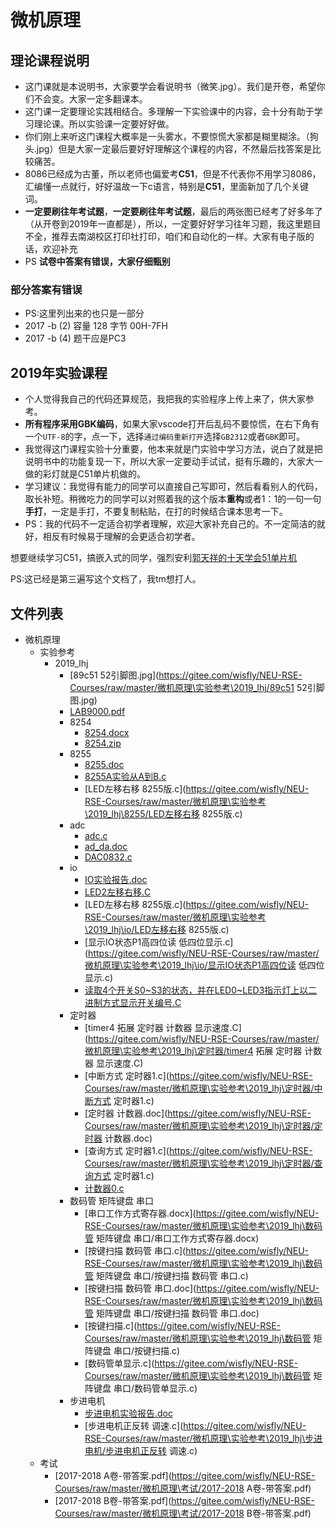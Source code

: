 # 微机原理
## 理论课程说明
* 这门课就是本说明书，大家要学会看说明书（微笑.jpg）。我们是开卷，希望你们不会变。大家一定多翻课本。
* 这门课一定要理论实践相结合。多理解一下实验课中的内容，会十分有助于学习理论课。所以实验课一定要好好做。
* 你们刚上来听这门课程大概率是一头雾水，不要惊慌大家都是糊里糊涂。（狗头.jpg）但是大家一定最后要好好理解这个课程的内容，不然最后找答案是比较痛苦。
* 8086已经成为古董，所以老师也偏爱考**C51**，但是不代表你不用学习8086，汇编懂一点就行，好好温故一下c语言，特别是**C51**，里面新加了几个关键词。
* **一定要刷往年考试题**，**一定要刷往年考试题**，最后的两张图已经考了好多年了（从开卷到2019年一直都是），所以，一定要好好学习往年习题，我这里题目不全，推荐去南湖校区打印社打印，咱们和自动化的一样。大家有电子版的话，欢迎补充
* PS **试卷中答案有错误，大家仔细甄别**
  
### 部分答案有错误
* PS:这里列出来的也只是一部分
* 2017 -b (2) 容量 128 字节  00H-7FH
* 2017 -b (4) 题干应是PC3

## 2019年实验课程
* 个人觉得我自己的代码还算规范，我把我的实验程序上传上来了，供大家参考。
* **所有程序采用GBK编码**，如果大家vscode打开后乱码不要惊慌，在右下角有一个`UTF-8`的字，点一下，选择`通过编码重新打开`选择`GB2312`或者`GBK`即可。
* 我觉得这门课程实验十分重要，他本来就是门实验中学习方法，说白了就是把说明书中的功能复现一下，所以大家一定要动手试试，挺有乐趣的，大家大一做的彩灯就是C51单片机做的。
* 学习建议：我觉得有能力的同学可以直接自己写即可，然后看看别人的代码，取长补短。稍微吃力的同学可以对照着我的这个版本**重构**或者1：1的一句一句**手打**，一定是手打，不要复制粘贴，在打的时候结合课本思考一下。
* PS：我的代码不一定适合初学者理解，欢迎大家补充自己的。不一定简洁的就好，相反有时候易于理解的会更适合初学者。


想要继续学习C51，搞嵌入式的同学，强烈安利[郭天祥的十天学会51单片机](https://www.bilibili.com/video/av16855653?from=search&seid=6552736779594010684)

PS:这已经是第三遍写这个文档了，我tm想打人。

## 文件列表

- 微机原理
    - 实验参考
        - 2019_lhj
            - [89c51 52引脚图.jpg](https://gitee.com/wisfly/NEU-RSE-Courses/raw/master/微机原理\实验参考\2019_lhj/89c51 52引脚图.jpg)
            - [LAB9000.pdf](https://gitee.com/wisfly/NEU-RSE-Courses/raw/master/微机原理\实验参考\2019_lhj/LAB9000.pdf)
            - 8254
                - [8254.docx](https://gitee.com/wisfly/NEU-RSE-Courses/raw/master/微机原理\实验参考\2019_lhj\8254/8254.docx)
                - [8254.zip](https://gitee.com/wisfly/NEU-RSE-Courses/raw/master/微机原理\实验参考\2019_lhj\8254/8254.zip)
            - 8255
                - [8255.doc](https://gitee.com/wisfly/NEU-RSE-Courses/raw/master/微机原理\实验参考\2019_lhj\8255/8255.doc)
                - [8255A实验从A到B.c](https://gitee.com/wisfly/NEU-RSE-Courses/raw/master/微机原理\实验参考\2019_lhj\8255/8255A实验从A到B.c)
                - [LED左移右移 8255版.c](https://gitee.com/wisfly/NEU-RSE-Courses/raw/master/微机原理\实验参考\2019_lhj\8255/LED左移右移 8255版.c)
            - adc
                - [adc.c](https://gitee.com/wisfly/NEU-RSE-Courses/raw/master/微机原理\实验参考\2019_lhj\adc/adc.c)
                - [ad_da.doc](https://gitee.com/wisfly/NEU-RSE-Courses/raw/master/微机原理\实验参考\2019_lhj\adc/ad_da.doc)
                - [DAC0832.c](https://gitee.com/wisfly/NEU-RSE-Courses/raw/master/微机原理\实验参考\2019_lhj\adc/DAC0832.c)
            - io
                - [IO实验报告.doc](https://gitee.com/wisfly/NEU-RSE-Courses/raw/master/微机原理\实验参考\2019_lhj\io/IO实验报告.doc)
                - [LED2左移右移.C](https://gitee.com/wisfly/NEU-RSE-Courses/raw/master/微机原理\实验参考\2019_lhj\io/LED2左移右移.C)
                - [LED左移右移 8255版.c](https://gitee.com/wisfly/NEU-RSE-Courses/raw/master/微机原理\实验参考\2019_lhj\io/LED左移右移 8255版.c)
                - [显示IO状态P1高四位读 低四位显示.c](https://gitee.com/wisfly/NEU-RSE-Courses/raw/master/微机原理\实验参考\2019_lhj\io/显示IO状态P1高四位读 低四位显示.c)
                - [读取4个开关S0~S3的状态，并在LED0~LED3指示灯上以二进制方式显示开关编号.C](https://gitee.com/wisfly/NEU-RSE-Courses/raw/master/微机原理\实验参考\2019_lhj\io/读取4个开关S0~S3的状态，并在LED0~LED3指示灯上以二进制方式显示开关编号.C)
            - 定时器
                - [timer4 拓展 定时器 计数器 显示速度.C](https://gitee.com/wisfly/NEU-RSE-Courses/raw/master/微机原理\实验参考\2019_lhj\定时器/timer4 拓展 定时器 计数器 显示速度.C)
                - [中断方式 定时器1.c](https://gitee.com/wisfly/NEU-RSE-Courses/raw/master/微机原理\实验参考\2019_lhj\定时器/中断方式 定时器1.c)
                - [定时器 计数器.doc](https://gitee.com/wisfly/NEU-RSE-Courses/raw/master/微机原理\实验参考\2019_lhj\定时器/定时器 计数器.doc)
                - [查询方式 定时器1.c](https://gitee.com/wisfly/NEU-RSE-Courses/raw/master/微机原理\实验参考\2019_lhj\定时器/查询方式 定时器1.c)
                - [计数器0.c](https://gitee.com/wisfly/NEU-RSE-Courses/raw/master/微机原理\实验参考\2019_lhj\定时器/计数器0.c)
            - 数码管 矩阵键盘 串口
                - [串口工作方式寄存器.docx](https://gitee.com/wisfly/NEU-RSE-Courses/raw/master/微机原理\实验参考\2019_lhj\数码管 矩阵键盘 串口/串口工作方式寄存器.docx)
                - [按键扫描 数码管 串口.c](https://gitee.com/wisfly/NEU-RSE-Courses/raw/master/微机原理\实验参考\2019_lhj\数码管 矩阵键盘 串口/按键扫描 数码管 串口.c)
                - [按键扫描 数码管 串口.doc](https://gitee.com/wisfly/NEU-RSE-Courses/raw/master/微机原理\实验参考\2019_lhj\数码管 矩阵键盘 串口/按键扫描 数码管 串口.doc)
                - [按键扫描.c](https://gitee.com/wisfly/NEU-RSE-Courses/raw/master/微机原理\实验参考\2019_lhj\数码管 矩阵键盘 串口/按键扫描.c)
                - [数码管单显示.c](https://gitee.com/wisfly/NEU-RSE-Courses/raw/master/微机原理\实验参考\2019_lhj\数码管 矩阵键盘 串口/数码管单显示.c)
            - 步进电机
                - [步进电机实验报告.doc](https://gitee.com/wisfly/NEU-RSE-Courses/raw/master/微机原理\实验参考\2019_lhj\步进电机/步进电机实验报告.doc)
                - [步进电机正反转 调速.c](https://gitee.com/wisfly/NEU-RSE-Courses/raw/master/微机原理\实验参考\2019_lhj\步进电机/步进电机正反转 调速.c)
    - 考试
        - [2017-2018 A卷-带答案.pdf](https://gitee.com/wisfly/NEU-RSE-Courses/raw/master/微机原理\考试/2017-2018 A卷-带答案.pdf)
        - [2017-2018 B卷-带答案.pdf](https://gitee.com/wisfly/NEU-RSE-Courses/raw/master/微机原理\考试/2017-2018 B卷-带答案.pdf)
